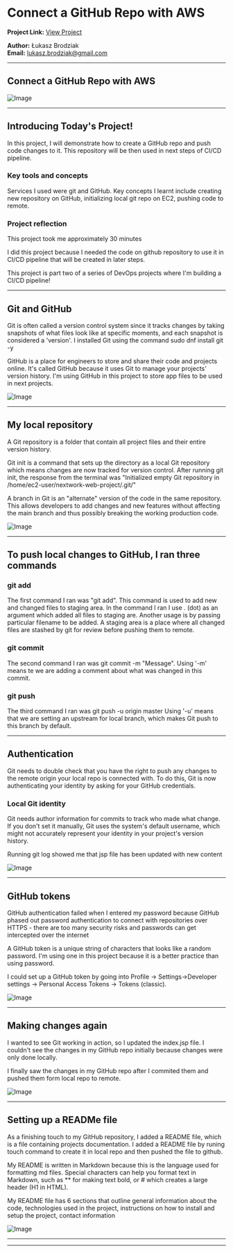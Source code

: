 # Connect a GitHub Repo with AWS

**Project Link:** [View Project](http://learn.nextwork.org/projects/aws-devops-github)

**Author:** Łukasz Brodziak  
**Email:** lukasz.brodziak@gmail.com

---

## Connect a GitHub Repo with AWS

![Image](http://learn.nextwork.org/surprised_maroon_fierce_chinese_gooseberry/uploads/aws-devops-github_dd9d254e)

---

## Introducing Today's Project!

In this project, I will demonstrate how to create a GitHub repo and push code changes to it. This repository will be then used in next steps of CI/CD pipeline.

### Key tools and concepts

Services I used were git and GitHub. Key concepts I learnt include creating new repository on GitHub, initializing local git repo on EC2, pushing code to remote.

### Project reflection

This project took me approximately 30 minutes 

I did this project because I needed the code on github repository to use it in CI/CD pipeline that will be created in later steps.

This project is part two of a series of DevOps projects where I'm building a CI/CD pipeline! 

---

## Git and GitHub

Git is often called a version control system since it tracks changes by taking snapshots of what files look like at specific moments, and each snapshot is considered a 'version'. I installed Git using the command sudo dnf install git -y


GitHub is a place for engineers to store and share their code and projects online. It's called GitHub because it uses Git to manage your projects' version history. I'm using GitHub in this project to store app files to be used in next projects.

![Image](http://learn.nextwork.org/surprised_maroon_fierce_chinese_gooseberry/uploads/aws-devops-github_efaadbf7)

---

## My local repository

A Git repository is a folder that contain all project files and their entire version history.

Git init is a command that sets up the directory as a local Git repository which means changes are now tracked for version control. After running git init, the response from the terminal was "Initialized empty Git repository in /home/ec2-user/nextwork-web-project/.git/"

A branch in Git is an "alternate" version of the code in the same repository. This allows developers to add changes and new features without affecting the main branch and thus possibly breaking the working production code.

![Image](http://learn.nextwork.org/surprised_maroon_fierce_chinese_gooseberry/uploads/aws-devops-github_7bf21bae)

---

## To push local changes to GitHub, I ran three commands

### git add

The first command I ran was "git add". This command is used to add new and changed files to staging area. In the command I ran I use . (dot) as an argument which added all files to staging are. Another usage is by passing particular filename to be added. A staging area is a place where all changed files are stashed by git for review before pushing them to remote.

### git commit

The second command I ran was git commit -m "Message". Using '-m' means te we are adding a comment about what was changed in this commit.

### git push

The third command I ran was git push -u origin master Using '-u' means that we are setting an upstream for local branch, which makes Git push to this branch by default.

---

## Authentication

Git needs to double check that you have the right to push any changes to the remote origin your local repo is connected with. To do this, Git is now authenticating your identity by asking for your GitHub credentials.

### Local Git identity

Git needs author information for commits to track who made what change. If you don't set it manually, Git uses the system's default username, which might not accurately represent your identity in your project's version history.

Running git log showed me that jsp file has been updated with new content

![Image](http://learn.nextwork.org/surprised_maroon_fierce_chinese_gooseberry/uploads/aws-devops-github_9a27ee3b)

---

## GitHub tokens

GitHub authentication failed when I entered my password because GitHub phased out password authentication to connect with repositories over HTTPS - there are too many security risks and passwords can get intercepted over the internet 

A GitHub token is a unique string of characters that looks like a random password.  I'm using one in this project because it is a better practice than using password.

I could set up a GitHub token by going into Profile -> Settings->Developer settings -> Personal Access Tokens -> Tokens (classic). 

![Image](http://learn.nextwork.org/surprised_maroon_fierce_chinese_gooseberry/uploads/aws-devops-github_fa11169d)

---

## Making changes again

I wanted to see Git working in action, so I updated the index.jsp file. I couldn't see the changes in my GitHub repo initially because changes were only done locally.

I finally saw the changes in my GitHub repo after I commited them and pushed them form local repo to remote.

![Image](http://learn.nextwork.org/surprised_maroon_fierce_chinese_gooseberry/uploads/aws-devops-github_6becb2bc)

---

## Setting up a READMe file

As a finishing touch to my GitHub repository, I added a README file, which is a file containing projects documentation. I added a README file by runing touch command to create it in local repo and then pushed the file to github.

My README is written in Markdown because this is the language used for formatting md files. Special characters can help you format text in Markdown, such as ** for making text bold, or # which creates a large header (H1 in HTML).

My README file has 6 sections that outline general information about the code, technologies used in the project, instructions on how to install and setup the project, contact information

![Image](http://learn.nextwork.org/surprised_maroon_fierce_chinese_gooseberry/uploads/aws-devops-github_c94976902)

---

---

